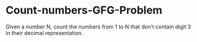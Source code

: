 # Count-numbers-GFG-Problem
Given a number N, count the numbers from 1 to N that don’t contain digit 3 in their decimal representation.
